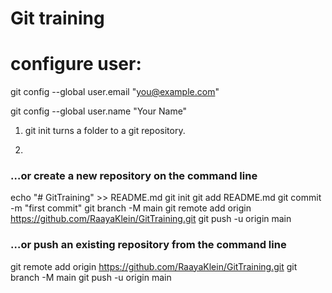 # Git training

# configure user: 

git config --global user.email "you@example.com"

git config --global user.name "Your Name"



1. git init 
turns a folder to a git repository. 

2. 


 


### …or create a new repository on the command line
echo "# GitTraining" >> README.md
git init
git add README.md
git commit -m "first commit"
git branch -M main
git remote add origin https://github.com/RaayaKlein/GitTraining.git
git push -u origin main

### …or push an existing repository from the command line
git remote add origin https://github.com/RaayaKlein/GitTraining.git
git branch -M main
git push -u origin main
